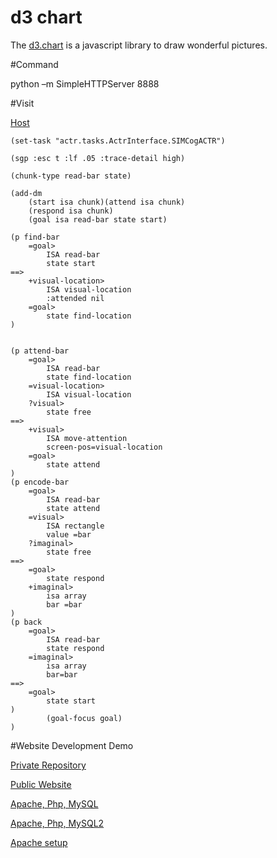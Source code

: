 
# d3 chart

The [d3.chart](http://misoproject.com/d3-chart/) is a javascript library to draw wonderful pictures.

#Command

python –m SimpleHTTPServer 8888

#Visit

[Host](http://127.0.0.1:8888/SIMCogClient/Static%20mMATB/simplechart.html)


```
(set-task "actr.tasks.ActrInterface.SIMCogACTR") 

(sgp :esc t :lf .05 :trace-detail high)

(chunk-type read-bar state)

(add-dm
    (start isa chunk)(attend isa chunk)
    (respond isa chunk)
    (goal isa read-bar state start)
    
(p find-bar
    =goal> 
        ISA read-bar
        state start
==>
    +visual-location>
        ISA visual-location
        :attended nil
    =goal>
        state find-location
)
        
        
(p attend-bar
    =goal>
        ISA read-bar
        state find-location
    =visual-location>
        ISA visual-location
    ?visual>
        state free
==>
    +visual>
        ISA move-attention
        screen-pos=visual-location
    =goal>
        state attend
)
(p encode-bar
    =goal>
        ISA read-bar
        state attend
    =visual>
        ISA rectangle
        value =bar
    ?imaginal>
        state free
==>
    =goal>
        state respond
    +imaginal>
        isa array
        bar =bar
)
(p back
    =goal>
        ISA read-bar
        state respond
    =imaginal>
        isa array
        bar=bar
==>
    =goal>
        state start
)
        (goal-focus goal)
)

```




#Website Development Demo

[Private Repository](https://github.com/CallMeK/New_WebSite)

[Public Website](http://offerladder.com)

[Apache, Php, MySQL](http://www.cnblogs.com/cndavidwang/p/3306688.html)

[Apache, Php, MySQL2](http://tieba.baidu.com/p/2747109517)

[Apache setup](https://kevincodeidea.wordpress.com/)
